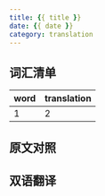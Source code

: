 ```yaml
---
title: {{ title }}
date: {{ date }}
category: translation
---
```


## 词汇清单
| word  | translation  |
|---|---|
| 1  |  2 |
## 原文对照

## 双语翻译
